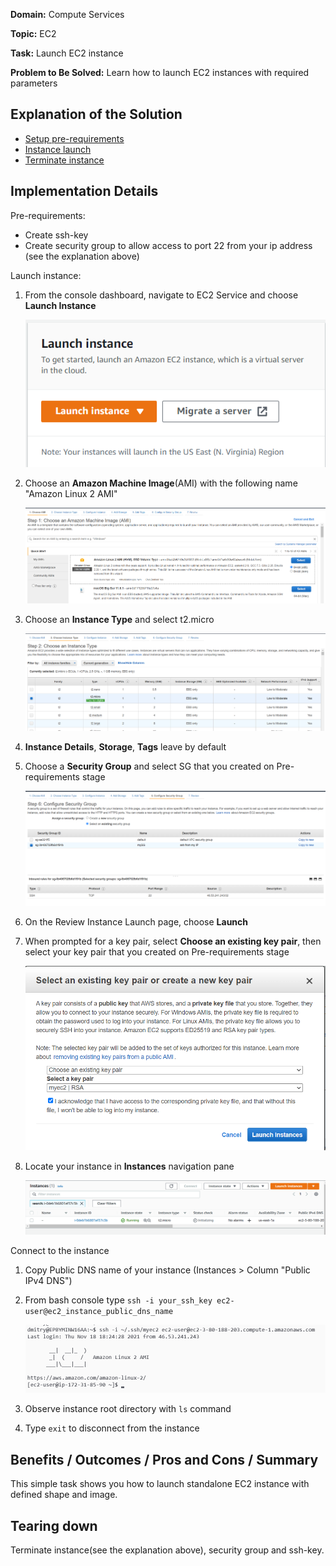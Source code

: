 **Domain:** Compute Services

**Topic:** EC2

**Task:** Launch EC2 instance

**Problem to Be Solved:** Learn how to launch EC2 instances with required parameters

## Explanation of the Solution

- [Setup pre-requirements](https://docs.aws.amazon.com/AWSEC2/latest/UserGuide/get-set-up-for-amazon-ec2.html)
- [Instance launch](https://docs.aws.amazon.com/AWSEC2/latest/UserGuide/EC2_GetStarted.html)
- [Terminate instance](https://docs.aws.amazon.com/AWSEC2/latest/UserGuide/terminating-instances.html)

## Implementation Details

Pre-requirements:

- Create ssh-key
- Create security group to allow access to port 22 from your ip address (see the explanation above)

Launch instance:

1. From the console dashboard, navigate to EC2 Service and choose **Launch Instance**  

    ![](../images/Launch_Instance.png)

2. Choose an **Amazon Machine Image**(AMI) with the following name "Amazon Linux 2 AMI"

    ![](../images/AMI.png)

3. Choose an **Instance Type** and select t2.micro

    ![](../images/t2_micro.png)

4. **Instance Details**, **Storage**, **Tags** leave by default
5. Choose a **Security Group** and select SG that you created on Pre-requirements stage

    ![](../images/SG.png)

6. On the Review Instance Launch page, choose **Launch**
7. When prompted for a key pair, select **Choose an existing key pair**, then select your key pair that you created on Pre-requirements stage

    ![](../images/key_pair.png)

8. Locate your instance in **Instances** navigation pane

    ![](../images/instance.png)

Connect to the instance

1. Copy Public DNS name of your instance (Instances > Column "Public IPv4 DNS")
2. From bash console type `ssh -i your_ssh_key ec2-user@ec2_instance_public_dns_name`

    ![](../images/ssh_access.png)

3. Observe instance root directory with `ls` command
4. Type `exit` to disconnect from the instance

## Benefits / Outcomes / Pros and Cons / Summary

This simple task shows you how to launch standalone EC2 instance with defined shape and image.

## Tearing down

Terminate instance(see the explanation above), security group and ssh-key.
